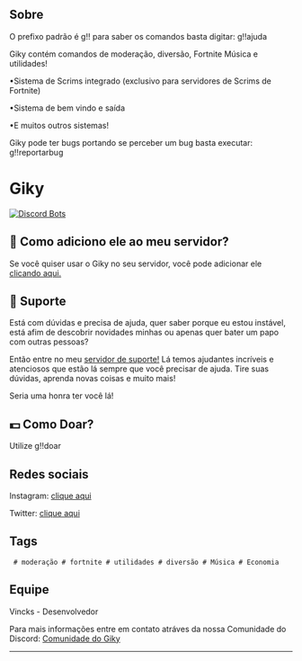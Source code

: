 ## Sobre

O prefixo padrão é g!! para saber os comandos basta digitar: g!!ajuda

Giky contém comandos de moderação, diversão, Fortnite Música e utilidades!

•Sistema de Scrims integrado (exclusivo para servidores de Scrims de Fortnite)

•Sistema de bem vindo e saída

•E muitos outros sistemas!

Giky pode ter bugs portando se perceber um bug basta executar: g!!reportarbug

# Giky

[![Discord Bots](https://top.gg/api/widget/629413362291441664.svg)](https://top.gg/bot/629413362291441664)

## 🤔 Como adiciono ele ao meu servidor?

Se você quiser usar o Giky no seu servidor, você pode adicionar ele [clicando aqui.](https://discordapp.com/oauth2/authorize?=&client_id=629413362291441664&scope=bot&permissions=8)

## 💁 Suporte

Está com dúvidas e precisa de ajuda, quer saber porque eu estou instável, está afim de descobrir novidades minhas ou apenas quer bater um papo com outras pessoas?

Então entre no meu [servidor de suporte!](https://discord.gg/DVVjF77) Lá temos ajudantes incríveis e atenciosos que estão lá sempre que você precisar de ajuda. Tire suas dúvidas, aprenda novas coisas e muito mais!

Seria uma honra ter você lá!

## 💵 Como Doar?

Utilize g!!doar

## Redes sociais

Instagram: [clique aqui](https://www.instagram.com/gikybot/)

Twitter: [clique aqui](https://twitter.com/gikybot)

## Tags
```
 # moderação # fortnite # utilidades # diversão # Música # Economia
```

## Equipe

Vincks - Desenvolvedor

Para mais informações entre em contato atráves da nossa Comunidade do Discord: [Comunidade do Giky](https://discord.gg/DVVjF77)

---
